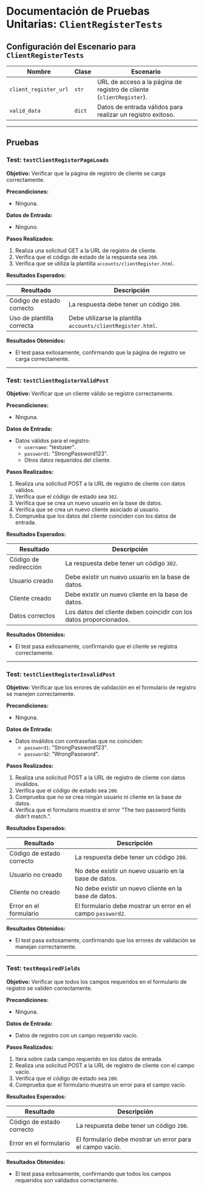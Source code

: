 # Documentación de Pruebas Unitarias: `ClientRegisterTests`

## Configuración del Escenario para `ClientRegisterTests`

| Nombre                | Clase     | Escenario                                                                 |
|-----------------------|-----------|---------------------------------------------------------------------------|
| `client_register_url` | `str`     | URL de acceso a la página de registro de cliente (`clientRegister`).       |
| `valid_data`          | `dict`    | Datos de entrada válidos para realizar un registro exitoso.                |

---

## Pruebas

### Test: `testClientRegisterPageLoads`

**Objetivo:** Verificar que la página de registro de cliente se carga correctamente.

**Precondiciones:**
- Ninguna.

**Datos de Entrada:**
- Ninguno.

**Pasos Realizados:**
1. Realiza una solicitud GET a la URL de registro de cliente.
2. Verifica que el código de estado de la respuesta sea `200`.
3. Verifica que se utiliza la plantilla `accounts/clientRegister.html`.

**Resultados Esperados:**

| **Resultado**                | **Descripción**                                                   |
|------------------------------|-------------------------------------------------------------------|
| Código de estado correcto     | La respuesta debe tener un código `200`.                         |
| Uso de plantilla correcta     | Debe utilizarse la plantilla `accounts/clientRegister.html`.      |

**Resultados Obtenidos:**
- El test pasa exitosamente, confirmando que la página de registro se carga correctamente.

---

### Test: `testClientRegisterValidPost`

**Objetivo:** Verificar que un cliente válido se registre correctamente.

**Precondiciones:**
- Ninguna.

**Datos de Entrada:**
- Datos válidos para el registro:
  - `username`: "testuser".
  - `password1`: "StrongPassword123".
  - Otros datos requeridos del cliente.

**Pasos Realizados:**
1. Realiza una solicitud POST a la URL de registro de cliente con datos válidos.
2. Verifica que el código de estado sea `302`.
3. Verifica que se crea un nuevo usuario en la base de datos.
4. Verifica que se crea un nuevo cliente asociado al usuario.
5. Comprueba que los datos del cliente coinciden con los datos de entrada.

**Resultados Esperados:**

| **Resultado**             | **Descripción**                                                     |
|---------------------------|---------------------------------------------------------------------|
| Código de redirección      | La respuesta debe tener un código `302`.                           |
| Usuario creado             | Debe existir un nuevo usuario en la base de datos.                 |
| Cliente creado             | Debe existir un nuevo cliente en la base de datos.                |
| Datos correctos            | Los datos del cliente deben coincidir con los datos proporcionados.|

**Resultados Obtenidos:**
- El test pasa exitosamente, confirmando que el cliente se registra correctamente.

---

### Test: `testClientRegisterInvalidPost`

**Objetivo:** Verificar que los errores de validación en el formulario de registro se manejen correctamente.

**Precondiciones:**
- Ninguna.

**Datos de Entrada:**
- Datos inválidos con contraseñas que no coinciden:
  - `password1`: "StrongPassword123".
  - `password2`: "WrongPassword".

**Pasos Realizados:**
1. Realiza una solicitud POST a la URL de registro de cliente con datos inválidos.
2. Verifica que el código de estado sea `200`.
3. Comprueba que no se crea ningún usuario ni cliente en la base de datos.
4. Verifica que el formulario muestra el error "The two password fields didn’t match.".

**Resultados Esperados:**

| **Resultado**             | **Descripción**                                                     |
|---------------------------|---------------------------------------------------------------------|
| Código de estado correcto  | La respuesta debe tener un código `200`.                           |
| Usuario no creado          | No debe existir un nuevo usuario en la base de datos.              |
| Cliente no creado          | No debe existir un nuevo cliente en la base de datos.             |
| Error en el formulario     | El formulario debe mostrar un error en el campo `password2`.       |

**Resultados Obtenidos:**
- El test pasa exitosamente, confirmando que los errores de validación se manejan correctamente.

---

### Test: `testRequiredFields`

**Objetivo:** Verificar que todos los campos requeridos en el formulario de registro se validen correctamente.

**Precondiciones:**
- Ninguna.

**Datos de Entrada:**
- Datos de registro con un campo requerido vacío.

**Pasos Realizados:**
1. Itera sobre cada campo requerido en los datos de entrada.
2. Realiza una solicitud POST a la URL de registro de cliente con el campo vacío.
3. Verifica que el código de estado sea `200`.
4. Comprueba que el formulario muestra un error para el campo vacío.

**Resultados Esperados:**

| **Resultado**             | **Descripción**                                                     |
|---------------------------|---------------------------------------------------------------------|
| Código de estado correcto  | La respuesta debe tener un código `200`.                           |
| Error en el formulario     | El formulario debe mostrar un error para el campo vacío.           |

**Resultados Obtenidos:**
- El test pasa exitosamente, confirmando que todos los campos requeridos son validados correctamente.
